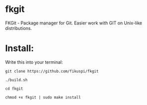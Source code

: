 # fkgit
FKGit - Package manager for Git. Easier work with GIT on Unix-like distributions.

# Install:

Write this into your terminal:

`git clone https://github.com/fikuspi/fkgit`

`./build.sh`

`cd fkgit`

`chmod +x fkgit | sudo make install`
